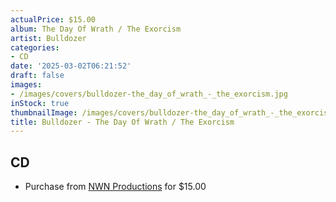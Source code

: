 ```yaml
---
actualPrice: $15.00
album: The Day Of Wrath / The Exorcism
artist: Bulldozer
categories:
- CD
date: '2025-03-02T06:21:52'
draft: false
images:
- /images/covers/bulldozer-the_day_of_wrath_-_the_exorcism.jpg
inStock: true
thumbnailImage: /images/covers/bulldozer-the_day_of_wrath_-_the_exorcism-thumb.jpg
title: Bulldozer - The Day Of Wrath / The Exorcism
---
```


## CD
* Purchase from [NWN Productions](http://shop.nwnprod.com/index.php?route=product/product&path=93&product_id=60259&sort=pd.name&order=ASC) for $15.00
